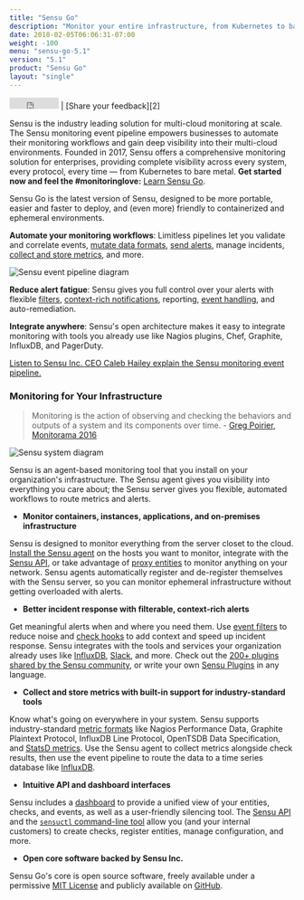 ```yaml
---
title: "Sensu Go"
description: "Monitor your entire infrastructure, from Kubernetes to bare metal. The Sensu monitoring event pipeline empowers businesses to automate their monitoring workflows and gain deep visibility into their infrastructure, applications, and operations. Read the docs to learn more about Sensu."
date: 2018-02-05T06:06:31-07:00
weight: -100
menu: "sensu-go-5.1"
version: "5.1"
product: "Sensu Go"
layout: "single"
---
```


<iframe src="https://ghbtns.com/github-btn.html?user=sensu&repo=sensu-go&type=star&count=true" frameborder="0" scrolling="0" width="87px" height="20px"></iframe> | [Share your feedback][2]

Sensu is the industry leading solution for multi-cloud monitoring at scale. The Sensu monitoring event pipeline empowers businesses to automate their monitoring workflows and gain deep visibility into their multi-cloud environments. Founded in 2017, Sensu offers a comprehensive monitoring solution for enterprises, providing complete visibility across every system, every protocol, every time — from Kubernetes to bare metal.
**Get started now and feel the #monitoringlove:** [Learn Sensu Go][1].

Sensu Go is the latest version of Sensu, designed to be more portable, easier and faster to deploy, and (even more) friendly to containerized and ephemeral environments.

**Automate your monitoring workflows**: Limitless pipelines let you validate and correlate events, [mutate data formats][20], [send alerts][21], manage incidents, [collect and store metrics][22], and more.

<img alt="Sensu event pipeline diagram" title="Sensu lets you take monitoring events from your system and use pipelines to take the right action for your workflow." src="/images/pipeline-ce.svg">

**Reduce alert fatigue**: Sensu gives you full control over your alerts with flexible [filters][18], [context-rich notifications][19], reporting, [event handling][27], and auto-remediation.

**Integrate anywhere**: Sensu's open architecture makes it easy to integrate monitoring with tools you already use like Nagios plugins, Chef, Graphite, InfluxDB, and PagerDuty.

<i class="fa fa-youtube-play" aria-hidden="true"></i> <a target="_blank" href="https://www.youtube.com/watch?v=jUW4rAqazwA">Listen to Sensu Inc. CEO Caleb Hailey explain the Sensu monitoring event pipeline.</a>

### Monitoring for Your Infrastructure

> Monitoring is the action of observing and checking the behaviors and outputs of a system and its components over time. - [Greg Poirier, Monitorama 2016](https://vimeo.com/173610062)

<img alt="Sensu system diagram" src="/images/system-ce.png">

Sensu is an agent-based monitoring tool that you install on your organization's infrastructure.
The Sensu agent gives you visibility into everything you care about; the Sensu server gives you flexible, automated workflows to route metrics and alerts.

- **Monitor containers, instances, applications, and on-premises infrastructure**

Sensu is designed to monitor everything from the server closet to the cloud.
[Install the Sensu agent][15] on the hosts you want to monitor, integrate with the [Sensu API][23], or take advantage of [proxy entities][17] to monitor anything on your network.
Sensu agents automatically register and de-register themselves with the Sensu server, so you can monitor ephemeral infrastructure without getting overloaded with alerts.

- **Better incident response with filterable, context-rich alerts**

Get meaningful alerts when and where you need them.
Use [event filters][18] to reduce noise and [check hooks][19] to add context and speed up incident response.
Sensu integrates with the tools and services your organization already uses like [InfluxDB][6], [Slack][7], and more.
Check out the [200+ plugins shared by the Sensu community][8], or write your own [Sensu Plugins][9] in any language.

- **Collect and store metrics with built-in support for industry-standard tools**

Know what's going on everywhere in your system.
Sensu supports industry-standard [metric formats][20] like Nagios Performance Data, Graphite Plaintext Protocol, InfluxDB Line Protocol, OpenTSDB Data Specification, and [StatsD metrics][24].
Use the Sensu agent to collect metrics alongside check results, then use the event pipeline to route the data to a time series database like [InfluxDB][6].

- **Intuitive API and dashboard interfaces**

Sensu includes a [dashboard][25] to provide a unified view of your entities, checks, and events, as well as a user-friendly silencing tool.
The [Sensu API][23] and the [`sensuctl` command-line tool][26] allow you (and your internal customers) to create checks, register entities, manage configuration, and more.

- **Open core software backed by Sensu Inc.**

Sensu Go's core is open source software, freely available under a
permissive [MIT License][12] and publicly available on [GitHub][13].

[1]: getting-started/get-started
[2]: http://slack.sensu.io/
[3]: reference/sensuctl
[4]: guides/aggregate-metrics-statsd
[5]: reference/rbac
[6]: https://influxdata.com
[7]: https://slack.com
[8]: https://github.com/sensu-plugins
[9]: /plugins/latest/reference/
[12]: https://github.com/sensu/sensu-go/blob/master/LICENSE
[13]: https://github.com/sensu/sensu-go
[15]: installation/install-sensu#install-the-sensu-agent
[17]: guides/monitor-external-resources
[18]: reference/filters
[19]: reference/hooks
[20]: guides/extract-metrics-with-checks
[21]: guides/send-slack-alerts/
[22]: guides/influx-db-metric-handler/
[23]: api/overview
[24]: guides/aggregate-metrics-statsd/
[25]: dashboard/overview
[26]: sensuctl/reference
[27]: reference/handlers
